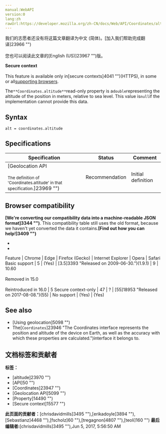 ```yaml
---
manual:WebAPI
version:0
lang:zh
rawUrl:https://developer.mozilla.org/zh-CN/docs/Web/API/Coordinates/altitude
---
```




<bdi>我们的志愿者还没有将这篇文章翻译为<bdi>中文 (简体)</bdi>。[加入我们帮助完成翻译]23966 "")<br></br>您也可以阅读此文章的[English (US)]23967 "")版。</bdi>






**Secure context**<br></br>This feature is available only in[secure contexts]4041 "")(HTTPS), in some or all[supporting browsers](%5091#Browser_compatibility "").





The`**Coordinates.altitude**`read-only property is a`double`representing the altitude of the position in meters, relative to sea level. This value is`null`if the implementation cannot provide this data.


## Syntax<a name="Syntax"></a>

```
alt = coordinates.altitude

```

## Specifications<a name="Specifications"></a>
Specification | Status | Comment 
 ---  |  ---  |  ---  | 
[Geolocation API<br></br><small>The definition of &#39;Coordinates.altitude&#39; in that specification.</small>]23969 "") | Recommendation | Initial definition 


## Browser compatibility<a name="Browser_compatibility"></a>


**[We&#39;re converting our compatibility data into a machine-readable JSON format]3344 "")**. This compatibility table still uses the old format, because we haven&#39;t yet converted the data it contains.**[Find out how you can help!]3409 "")**


* 
* 
Feature | Chrome | Edge | Firefox (Gecko) | Internet Explorer | Opera | Safari 
Basic support | 5 | (Yes) | [3.5]3393 "Released on 2009-06-30.")(1.9.1) | 9 | 10.60<br></br>Removed in 15.0<br></br>Reintroduced in 16.0 | 5 
Secure context-only | 47 | ? | [55]18953 "Released on 2017-08-08.")(55) | No support | (Yes) | (Yes) 




## See also<a name="See_also"></a>

* [Using geolocation]5098 "")
* The[`Coordinates`]23946 "The Coordinates interface represents the position and altitude of the device on Earth, as well as the accuracy with which these properties are calculated.")interface it belongs to.



## 文档标签和贡献者
**标签：**
* [altitude]23970 "")
* [API]50 "")
* [Coordinates]23947 "")
* [Geolocation API]5099 "")
* [Property]14490 "")
* [Secure context]15577 "")

**此页面的贡献者：**[chrisdavidmills]3495 ""),[erikadoyle]3894 ""),[Sebastianz]4468 ""),[fscholz]60 ""),[tregagnon]4807 ""),[teoli]160 "")
**最后编辑者:**[chrisdavidmills]3495 ""),<time>Jun 5, 2017, 5:56:50 AM</time>


